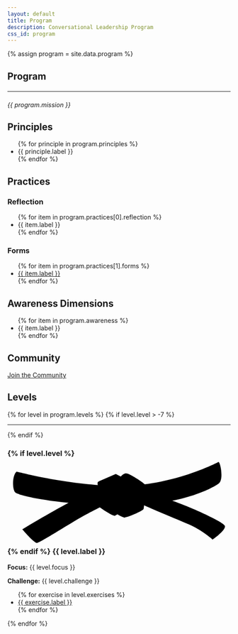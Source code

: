 ```yaml
---
layout: default
title: Program
description: Conversational Leadership Program
css_id: program
---
```

{% assign program = site.data.program %}

<section>
  <h1>Program <hr> </h1>
  <p><em>{{ program.mission }}</em></p>
</section>

<section>
  <h2>Principles</h2>
  <ul>
    {% for principle in program.principles %}
      <li>{{ principle.label }}</li>
    {% endfor %}
  </ul>
</section>

<section>
  <h2>Practices</h2>
  <h3>Reflection</h3>
  <ul>
    {% for item in program.practices[0].reflection %}
      <li>{{ item.label }}</li>
    {% endfor %}
  </ul>

  <h3>Forms</h3>
  <ul>
    {% for item in program.practices[1].forms %}
      <li><a href="{{ item.url }}" target="_blank">{{ item.label }}</a></li>
    {% endfor %}
  </ul>
</section>

<section>
  <h2>Awareness Dimensions</h2>
  <ul>
    {% for item in program.awareness %}
      <li>{{ item.label }}</li>
    {% endfor %}
  </ul>
</section>

<section>
  <h2>Community</h2>
  <p><a href="{{ program.community[0].url }}" target="_blank">Join the Community</a></p>
</section>

<section>
  <h2>Levels</h2>
  {% for level in program.levels %}
      {% if level.level > -7 %}
      <hr>
      {% endif %}
      <h3> {% if level.level %}
			<svg class="md-belt-svg {{ level.color }}" xmlns="http://www.w3.org/2000/svg" version="1.1" viewBox="0 0 500 200"><path class="st3" d="M202.6,53.8s-1.5,5,.2,7.4,24.9,1.8,24.9,1.8l-11.3-10.2-13.8,1.1h0Z"/><path class="st4" d="M20.4,30.9s119.2,32.1,233.8,32.1S468.9,11.8,472.7,9.5c3.8-2.3,13,39,.8,48.1-12.2,9.2-81,48.9-216.2,48.9S24.3,85.1,17.4,77.5s-6.9-38.2,3.1-46.6h-.1Z"/><path class="st0" d="M262.6,134s-22.2-6.1-28.3-21.4,58.8-29.8,58.8-29.8l-6.1,31.3-24.4,19.9h0Z"/><path class="st4" d="M206.1,110.4s30.6,21.4,35.1,19.1c4.6-2.3,58.8-36.7,58.8-36.7l-45.8-33.6-50.4,38.2,2.3,13h0Z"/><path class="st4" d="M33.4,160s125.3-76.4,200.9-107c75.6-30.6,30.6,29,30.6,29,0,0-78.7,38.2-110.8,57.3-32.1,19.1-81.7,50.4-87.9,51.2-6.1.8-32.9-30.6-32.9-30.6h.1Z"/><path class="st3" d="M266.6,35s-5.3-1.9-14.1,8.5c-8.9,10.3,15.1,8.2,15.1,8.2l-.9-16.7h-.1Z"/><path class="st1" d="M242.8,36.2s94.7,49.7,127.6,60.4c32.9,10.7,113.8,46.6,116.9,55.8s-27.5,30.6-27.5,30.6c0,0-23.7-21.4-54.2-34.4-30.6-13-83.3-34.4-112.3-48.1-29-13.8-89.4-47.4-89.4-47.4l39-16.8h0Z"/><path class="st2" d="M266.4,35.5s-2.3,92.4-4.6,97c-2.3,4.6,42.8-13,43.5-18.3.8-5.3,6.9-50.4,2.3-55s-36.7-26-41.3-23.7h.1Z"/></svg>
			{% endif %} {{ level.label }} </h3>
      <p><strong>Focus:</strong> {{ level.focus }}</p>
      <p><strong>Challenge:</strong> {{ level.challenge }}</p>
      <ul>
        {% for exercise in level.exercises %}
          <li><a href="{{ exercise.url }}" target="_blank">{{ exercise.label }}</a></li>
        {% endfor %}
      </ul>
  {% endfor %}
</section>


